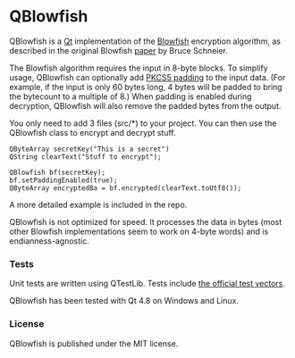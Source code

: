 # QBlowfish

QBlowfish is a [Qt](http://qt.nokia.com/) implementation of the [Blowfish](http://www.schneier.com/blowfish.html) encryption algorithm, as described in the original Blowfish [paper](http://www.schneier.com/paper-blowfish-fse.html) by Bruce Schneier.

The Blowfish algorithm requires the input in 8-byte blocks. To simplify usage, QBlowfish can optionally add [PKCS5 padding](http://tools.ietf.org/html/rfc5652#section-6.3) to the input data. (For example, if the input is only 60 bytes long, 4 bytes will be padded to bring the bytecount to a multiple of 8.) When padding is enabled during decryption, QBlowfish will also remove the padded bytes from the output.

You only need to add 3 files (src/*) to your project. You can then use the QBlowfish class to encrypt and decrypt stuff.

    QByteArray secretKey("This is a secret")
    QString clearText("Stuff to encrypt");

    QBlowfish bf(secretKey);
    bf.setPaddingEnabled(true);
    QByteArray encryptedBa = bf.encrypted(clearText.toUtf8());

A more detailed example is included in the repo.

QBlowfish is not optimized for speed. It processes the data in bytes (most other Blowfish implementations seem to work on 4-byte words) and is endianness-agnostic.

### Tests

Unit tests are written using QTestLib. Tests include [the official test vectors](http://www.schneier.com/code/vectors.txt).

QBlowfish has been tested with Qt 4.8 on Windows and Linux.

### License

QBlowfish is published under the MIT license.
